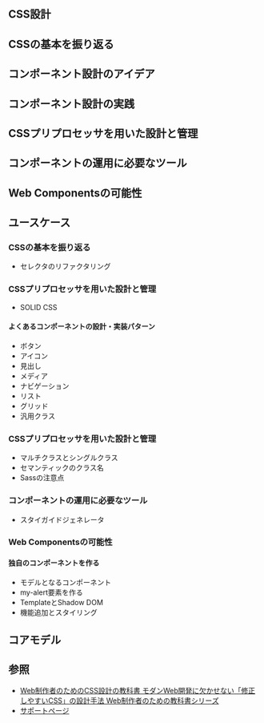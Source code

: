 CSS設計
---

## CSSの基本を振り返る
## コンポーネント設計のアイデア
## コンポーネント設計の実践
## CSSプリプロセッサを用いた設計と管理
## コンポーネントの運用に必要なツール
## Web Componentsの可能性

## ユースケース
### CSSの基本を振り返る
+ セレクタのリファクタリング

### CSSプリプロセッサを用いた設計と管理
+ SOLID CSS

#### よくあるコンポーネントの設計・実装パターン
+ ボタン
+ アイコン
+ 見出し
+ メディア
+ ナビゲーション
+ リスト
+ グリッド
+ 汎用クラス

### CSSプリプロセッサを用いた設計と管理
+ マルチクラスとシングルクラス
+ セマンティックのクラス名
+ Sassの注意点

### コンポーネントの運用に必要なツール
+ スタイガイドジェネレータ

### Web Componentsの可能性
#### 独自のコンポーネントを作る
+ モデルとなるコンポーネント
+ my-alert要素を作る
+ TemplateとShadow DOM
+ 機能追加とスタイリング


## コアモデル

## 参照
+ [Web制作者のためのCSS設計の教科書 モダンWeb開発に欠かせない「修正しやすいCSS」の設計手法 Web制作者のための教科書シリーズ](https://www.amazon.co.jp/dp/B00M0ESXUI/ref=dp-kindle-redirect?_encoding=UTF8&btkr=1)
+ [サポートページ](http://book.impress.co.jp/books/1113101128)